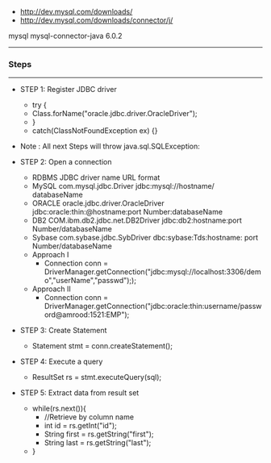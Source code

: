 
* http://dev.mysql.com/downloads/
* http://dev.mysql.com/downloads/connector/j/


 <dependency>
	<groupId>mysql</groupId>
	<artifactId>mysql-connector-java</artifactId>
	<version>6.0.2</version>
 </dependency>

----------------
### Steps
----------------
* STEP 1: Register JDBC driver

	- try {
	-	Class.forName("oracle.jdbc.driver.OracleDriver");
	- }
	- catch(ClassNotFoundException ex) {}

* Note : 	All next Steps will throw java.sql.SQLException:
* STEP 2: Open a connection
	
	* RDBMS		JDBC driver name			URL format
	* MySQL		com.mysql.jdbc.Driver			jdbc:mysql://hostname/ databaseName
	* ORACLE	oracle.jdbc.driver.OracleDriver		jdbc:oracle:thin:@hostname:port Number:databaseName
	* DB2		COM.ibm.db2.jdbc.net.DB2Driver		jdbc:db2:hostname:port Number/databaseName
	* Sybase	com.sybase.jdbc.SybDriver		dbc:sybase:Tds:hostname: port Number/databaseName

	- Approach I
		- Connection conn = DriverManager.getConnection("jdbc:mysql://localhost:3306/demo","userName","passwd"););
	- Approach II
		- Connection conn = DriverManager.getConnection("jdbc:oracle:thin:username/password@amrood:1521:EMP");

* STEP 3: Create Statement
	- Statement stmt = conn.createStatement();

* STEP 4: Execute a query
	- ResultSet rs = stmt.executeQuery(sql);

* STEP 5: Extract data from result set	
	- while(rs.next()){
        - 	//Retrieve by column name
        - 	int id  = rs.getInt("id");
        - 	String first = rs.getString("first");
        - 	String last = rs.getString("last");
	- }
	  
